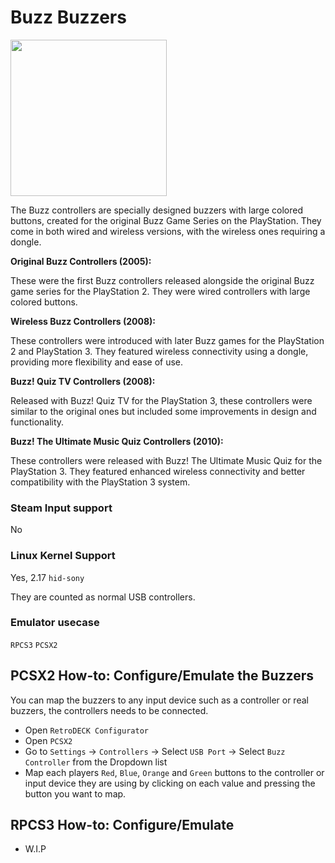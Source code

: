 # Buzz Buzzers

<img src="../../../wiki_images/controllers/buzz-buzzers.png" width="250">

The Buzz controllers are specially designed buzzers with large colored buttons, created for the original Buzz Game Series on the PlayStation. They come in both wired and wireless versions, with the wireless ones requiring a dongle.

**Original Buzz Controllers (2005):**

These were the first Buzz controllers released alongside the original Buzz game series for the PlayStation 2. They were wired controllers with large colored buttons.

**Wireless Buzz Controllers (2008):**

These controllers were introduced with later Buzz games for the PlayStation 2 and PlayStation 3. They featured wireless connectivity using a dongle, providing more flexibility and ease of use.

**Buzz! Quiz TV Controllers (2008):**

Released with Buzz! Quiz TV for the PlayStation 3, these controllers were similar to the original ones but included some improvements in design and functionality.

**Buzz! The Ultimate Music Quiz Controllers (2010):**

These controllers were released with Buzz! The Ultimate Music Quiz for the PlayStation 3. They featured enhanced wireless connectivity and better compatibility with the PlayStation 3 system.

### Steam Input support

No

### Linux Kernel Support

Yes, 2.17  `hid-sony`

They are counted as normal USB controllers.

### Emulator usecase

`RPCS3` `PCSX2`

## PCSX2 How-to: Configure/Emulate the Buzzers

You can map the buzzers to any input device such as a controller or real buzzers, the controllers needs to be connected.

- Open `RetroDECK Configurator`
- Open `PCSX2`
- Go to `Settings` -> `Controllers` -> Select `USB Port` -> Select `Buzz Controller` from the Dropdown list
- Map each players `Red`, `Blue`, `Orange` and `Green` buttons to the controller or input device they are using by clicking on each value and pressing the button you want to map.

## RPCS3 How-to: Configure/Emulate 

- W.I.P
